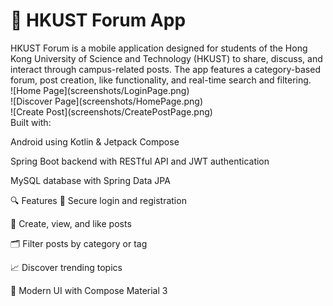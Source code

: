 <h1>📱 HKUST Forum App</h1>
HKUST Forum is a mobile application designed for students of the Hong Kong University of Science and Technology (HKUST) to share, discuss, and interact through campus-related posts. The app features a category-based forum, post creation, like functionality, and real-time search and filtering.<br>
![Home Page](screenshots/LoginPage.png)<br>
![Discover Page](screenshots/HomePage.png)<br>
![Create Post](screenshots/CreatePostPage.png)<br>
Built with:

Android using Kotlin & Jetpack Compose

Spring Boot backend with RESTful API and JWT authentication

MySQL database with Spring Data JPA

🔍 Features
🔐 Secure login and registration

📝 Create, view, and like posts

🗂️ Filter posts by category or tag

📈 Discover trending topics

📲 Modern UI with Compose Material 3


